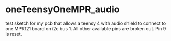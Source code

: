 # oneTeensyOneMPR_audio

test sketch for my pcb that allows a teensy 4 with audio shield to connect to one MPR121 board on i2c bus 1. All other available pins are broken out. Pin 9 is reset.
